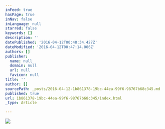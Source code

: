 ```yaml
---
inFeed: true
hasPage: true
inNav: false
inLanguage: null
starred: false
keywords: []
description: ''
datePublished: '2016-04-12T00:48:34.427Z'
dateModified: '2016-04-12T00:47:14.006Z'
authors: []
publisher:
  name: null
  domain: null
  url: null
  favicon: null
title: ''
author: []
sourcePath: _posts/2016-04-12-1b861378-19bc-44ea-99f6-98767b68c345.md
published: true
url: 1b861378-19bc-44ea-99f6-98767b68c345/index.html
_type: Article

---
```

![](https://the-grid-user-content.s3-us-west-2.amazonaws.com/64c5ddb2-76aa-41db-b3a2-d5eff0f056c3.jpg)